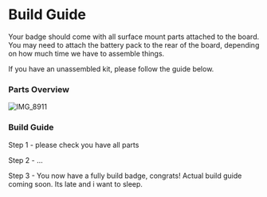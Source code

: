 # Build Guide

Your badge should come with all surface mount parts attached to the board. You may need to attach the battery pack to the rear of the board, depending on how much time we have to assemble things.

If you have an unassembled kit, please follow the guide below.

### Parts Overview
![IMG_8911](https://github.com/user-attachments/assets/f66e9925-afe6-4058-82b5-2d2b5c209dc3)

### Build Guide

Step 1 - please check you have all parts

Step 2 - ...

Step 3 - You now have a fully build badge, congrats! 
Actual build guide coming soon. Its late and i want to sleep.

